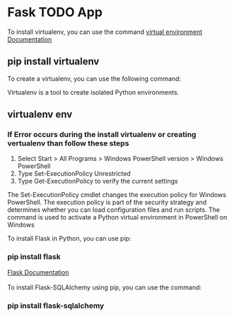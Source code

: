 <h1>Fask TODO App</h1>
To install virtualenv, you can use the command
<a href="https://pypi.org/project/virtualenv/"> virtual environment Documentation</a>
<h2>pip install virtualenv</h2>

To create a virtualenv, you can use the following command:
<p>Virtualenv is a tool to create isolated Python environments.</p>
<h2>virtualenv env </h2>

<h3>If Error occurs during the install virtualenv or creating vertualenv than follow these steps </h3>

<ol><li>Select Start > All Programs > Windows PowerShell version > Windows PowerShell</li>
<li>Type Set-ExecutionPolicy Unrestricted</li>
<li>Type Get-ExecutionPolicy to verify the current settings</li> </ol>

The Set-ExecutionPolicy cmdlet changes the execution policy for Windows PowerShell. The execution policy is part of the security strategy and determines whether you can load configuration files and run scripts.
The command is used to activate a Python virtual environment in PowerShell on Windows

To install Flask in Python, you can use pip:

 <h3>pip install flask</h3>
 <a href="https://flask.palletsprojects.com/en/3.0.x/installation/"> Flask Documentation</a>
 <br>
 <br>
To install Flask-SQLAlchemy using pip, you can use the command:
<h3>pip install flask-sqlalchemy</h3>
 
